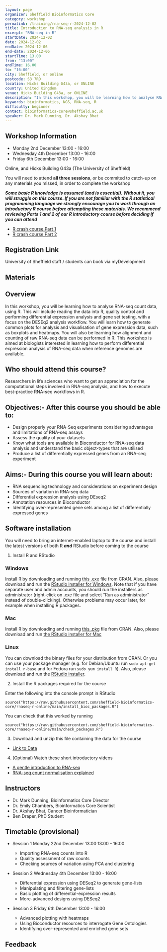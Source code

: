 ```yaml
---
layout: page
organizer: Sheffield Bioinformatics Core
category: workshop
permalink: /training/rna-seq-r-2024-12-02
title: Introduction to RNA-seq analysis in R
excerpt: "RNA-seq in R"
startDate: 2024-12-02
date: 2024-12-02
endDate: 2024-12-06
end-date: 2024-12-06
startTime: 13.00
from: "13:00"
endTime: 16.00
to: "16:00"
city: Sheffield, or online
postcode: S3 7RD
location: Hicks Building G43a, or ONLINE
country: United Kingdom
venue: Hicks Building G43a, or ONLINE
description: "In this workshop, you will be learning how to analyse RNA-seq count data, using R. This will include reading the data into R, quality control and performing differential expression analysis and gene set testing, with a focus on the DESeq2 analysis workflow. You will learn how to generate common plots for analysis and visualisation of gene expression data, such as boxplots and heatmaps. This workshop is aimed at biologists interested in learning how to perform differential expression analysis of RNA-seq data when reference genomes are available.."
keywords: bioinformatics, NGS, RNA-seq, R
difficulty: beginner
contact: bioinformatics-core@sheffield.ac.uk
speaker: Dr. Mark Dunning, Dr. Akshay Bhat
---
```


## Workshop Information

- Monday 2nd December 13:00 - 16:00
- Wednesday 4th December 13:00 - 16:00
- Friday 6th December 13:00 - 16:00



Online, and Hicks Building G43a (The University of Sheffield)

You will need to attend **all three sessions**, or be commited to catch-up on any materials you missed, in order to complete the workshop


***Some basic R knowledge is assumed (and is essential). Without it, you will struggle on this course. If you are not familiar with the R statistical programming language we strongly encourage you to work through an introductory R course before attempting these materials. We recommend reviewing Parts 1 and 2 of our R introductory course before deciding if you can attend***

- [R crash course Part 1](https://sbc.shef.ac.uk/r-online/part1.nb.html)
- [R crash course Part 2](https://sbc.shef.ac.uk/r-online/part2.nb.html) 

## Registration Link

University of Sheffield staff / students can book via myDevelopment

## Materials



## Overview

In this workshop, you will be learning how to analyse RNA-seq count data, using R. This will include reading the data into R, quality control and performing differential expression analysis and gene set testing, with a focus on the DESEq2 analysis workflow. You will learn how to generate common plots for analysis and visualisation of gene expression data, such as boxplots and heatmaps. You will also be learning how alignment and counting of raw RNA-seq data can be performed in R. This workshop is aimed at biologists interested in learning how to perform differential expression analysis of RNA-seq data when reference genomes are available.

## Who should attend this course?

Researchers in life sciences who want to get an appreciation for the computational steps involved in RNA-seq analysis, and how to execute best-practice RNA-seq workflows in R.

## Objectives:- After this course you should be able to:

- Design properly your RNA-Seq experiments considering advantages and limitations of RNA-seq assays
- Assess the quality of your datasets
- Know what tools are available in Bioconductor for RNA-seq data analysis and understand the basic object-types that are utilised
- Produce a list of differentially expressed genes from an RNA-seq experiment 

## Aims:- During this course you will learn about:

- RNA sequencing technology and considerations on experiment design
- Sources of variation in RNA-seq data
- Differential expression analysis using DEseq2
- Annotation resources in Bioconductor
- Identifying over-represented gene sets among a list of differentially expressed genes 
    
## Software installation

You will need to bring an internet-enabled laptop to the course and install the latest versions of both R ***and*** RStudio before coming to the course

1) Install R and RStudio 

### Windows

Install R by downloading and running [this .exe](http://cran.r-project.org/bin/windows/base/release.htm) file from CRAN. Also, please download and run the [RStudio installer for Windows](https://www.rstudio.com/products/rstudio/download/#download). Note that if you have separate user and admin accounts, you should run the installers as administrator (right-click on .exe file and select “Run as administrator” instead of double-clicking). Otherwise problems may occur later, for example when installing R packages.

### Mac

Install R by downloading and running [this .pkg](http://cran.r-project.org/bin/macosx/R-latest.pkg) file from CRAN. Also, please download and run [the RStudio installer for Mac](https://www.rstudio.com/products/rstudio/download/#download)

### Linux

You can download the binary files for your distribution from CRAN. Or you can use your package manager (e.g. for Debian/Ubuntu run `sudo apt-get install r-base` and for Fedora run `sudo yum install R`). Also, please download and run the [RStudio installer](https://www.rstudio.com/products/rstudio/download/#download).

2) Install the R packages required for the course

Enter the following into the console prompt in RStudio
```
source("https://raw.githubusercontent.com/sheffield-bioinformatics-core/rnaseq-r-online/main/install_bioc_packages.R")
```

You can check that this worked by running

```
source("https://raw.githubusercontent.com/sheffield-bioinformatics-core/rnaseq-r-online/main/check_packages.R")

```

3) Download and unzip this file containing the data for the course

- [Link to Data](https://drive.google.com/file/d/178yZSaG1tTr3akeN0DQ2f1Pu2rMoJkBT/view?usp=sharing)


4) (Optional) Watch these short introductory videos

- [A gentle introduction to RNA-seq](https://youtu.be/tlf6wYJrwKY)
- [RNA-seq count normalisation explained](https://youtu.be/TTUrtCY2k-w)

## Instructors

- Dr. Mark Dunning, Bioinformatics Core Director
- Dr. Emily Chambers, Bioinformatics Core Scientist
- Dr. Akshay Bhat, Cancer Bioinformatician
- Ben Draper, PhD Student


## Timetable (provisional)

- Session 1 Monday 22nd December 13:00  13:00 - 16:00
  + Importing RNA-seq counts into R
  + Quality assessment of raw counts
  + Checking sources of variation using PCA and clustering
  
- Session 2 Wednesday 4th December 13:00 - 16:00
  + Differential expression using DESeq2 to generate gene-lists
  + Manipulating and filtering gene-lists
  + Basic plotting of differential-expression results
  + More-advanced designs using DESeq2
  
- Session 3 Friday 6th December 13:00 - 16:00
  + Advanced plotting with heatmaps
  + Using Bioconductor resources to interrogate Gene Ontologies
  + Identifying over-represented and enriched gene sets
  
## Feedback




